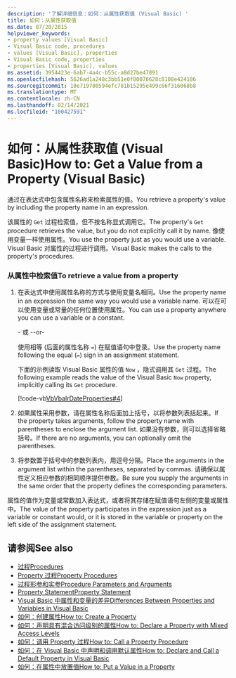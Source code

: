 ```yaml
---
description: '了解详细信息：如何：从属性获取值 (Visual Basic) '
title: 如何：从属性获取值
ms.date: 07/20/2015
helpviewer_keywords:
- property values [Visual Basic]
- Visual Basic code, procedures
- values [Visual Basic], properties
- Visual Basic code, properties
- properties [Visual Basic], values
ms.assetid: 3954423e-6ab7-4a4c-b55c-a8d27be47891
ms.openlocfilehash: 5626ad1a248c3bb51e0f80076628c8108e424186
ms.sourcegitcommit: 10e719780594efc781b15295e499c66f316068b8
ms.translationtype: MT
ms.contentlocale: zh-CN
ms.lasthandoff: 02/14/2021
ms.locfileid: "100427591"
---
```

# <a name="how-to-get-a-value-from-a-property-visual-basic"></a><span data-ttu-id="d2e23-103">如何：从属性获取值 (Visual Basic)</span><span class="sxs-lookup"><span data-stu-id="d2e23-103">How to: Get a Value from a Property (Visual Basic)</span></span>

<span data-ttu-id="d2e23-104">通过在表达式中包含属性名称来检索属性的值。</span><span class="sxs-lookup"><span data-stu-id="d2e23-104">You retrieve a property's value by including the property name in an expression.</span></span>  
  
 <span data-ttu-id="d2e23-105">该属性的 `Get` 过程检索值，但不按名称显式调用它。</span><span class="sxs-lookup"><span data-stu-id="d2e23-105">The property's `Get` procedure retrieves the value, but you do not explicitly call it by name.</span></span> <span data-ttu-id="d2e23-106">像使用变量一样使用属性。</span><span class="sxs-lookup"><span data-stu-id="d2e23-106">You use the property just as you would use a variable.</span></span> <span data-ttu-id="d2e23-107">Visual Basic 对属性的过程进行调用。</span><span class="sxs-lookup"><span data-stu-id="d2e23-107">Visual Basic makes the calls to the property's procedures.</span></span>  
  
### <a name="to-retrieve-a-value-from-a-property"></a><span data-ttu-id="d2e23-108">从属性中检索值</span><span class="sxs-lookup"><span data-stu-id="d2e23-108">To retrieve a value from a property</span></span>  
  
1. <span data-ttu-id="d2e23-109">在表达式中使用属性名称的方式与使用变量名相同。</span><span class="sxs-lookup"><span data-stu-id="d2e23-109">Use the property name in an expression the same way you would use a variable name.</span></span> <span data-ttu-id="d2e23-110">可以在可以使用变量或常量的任何位置使用属性。</span><span class="sxs-lookup"><span data-stu-id="d2e23-110">You can use a property anywhere you can use a variable or a constant.</span></span>  
  
     <span data-ttu-id="d2e23-111">- 或 -</span><span class="sxs-lookup"><span data-stu-id="d2e23-111">-or-</span></span>  
  
     <span data-ttu-id="d2e23-112">使用相等 (后面的属性名称 `=`) 在赋值语句中登录。</span><span class="sxs-lookup"><span data-stu-id="d2e23-112">Use the property name following the equal (`=`) sign in an assignment statement.</span></span>  
  
     <span data-ttu-id="d2e23-113">下面的示例读取 Visual Basic 属性的值 `Now` ，隐式调用其 `Get` 过程。</span><span class="sxs-lookup"><span data-stu-id="d2e23-113">The following example reads the value of the Visual Basic `Now` property, implicitly calling its `Get` procedure.</span></span>  
  
     [!code-vb[VbVbalrDateProperties#4](~/samples/snippets/visualbasic/VS_Snippets_VBCSharp/VbVbalrDateProperties/VB/Module1.vb#4)]  
  
2. <span data-ttu-id="d2e23-114">如果属性采用参数，请在属性名称后面加上括号，以将参数列表括起来。</span><span class="sxs-lookup"><span data-stu-id="d2e23-114">If the property takes arguments, follow the property name with parentheses to enclose the argument list.</span></span> <span data-ttu-id="d2e23-115">如果没有参数，则可以选择省略括号。</span><span class="sxs-lookup"><span data-stu-id="d2e23-115">If there are no arguments, you can optionally omit the parentheses.</span></span>  
  
3. <span data-ttu-id="d2e23-116">将参数置于括号中的参数列表内，用逗号分隔。</span><span class="sxs-lookup"><span data-stu-id="d2e23-116">Place the arguments in the argument list within the parentheses, separated by commas.</span></span> <span data-ttu-id="d2e23-117">请确保以属性定义相应参数的相同顺序提供参数。</span><span class="sxs-lookup"><span data-stu-id="d2e23-117">Be sure you supply the arguments in the same order that the property defines the corresponding parameters.</span></span>  
  
 <span data-ttu-id="d2e23-118">属性的值作为变量或常数加入表达式，或者将其存储在赋值语句左侧的变量或属性中。</span><span class="sxs-lookup"><span data-stu-id="d2e23-118">The value of the property participates in the expression just as a variable or constant would, or it is stored in the variable or property on the left side of the assignment statement.</span></span>  
  
## <a name="see-also"></a><span data-ttu-id="d2e23-119">请参阅</span><span class="sxs-lookup"><span data-stu-id="d2e23-119">See also</span></span>

- [<span data-ttu-id="d2e23-120">过程</span><span class="sxs-lookup"><span data-stu-id="d2e23-120">Procedures</span></span>](./index.md)
- [<span data-ttu-id="d2e23-121">Property 过程</span><span class="sxs-lookup"><span data-stu-id="d2e23-121">Property Procedures</span></span>](./property-procedures.md)
- [<span data-ttu-id="d2e23-122">过程形参和实参</span><span class="sxs-lookup"><span data-stu-id="d2e23-122">Procedure Parameters and Arguments</span></span>](./procedure-parameters-and-arguments.md)
- [<span data-ttu-id="d2e23-123">Property Statement</span><span class="sxs-lookup"><span data-stu-id="d2e23-123">Property Statement</span></span>](../../../language-reference/statements/property-statement.md)
- [<span data-ttu-id="d2e23-124">Visual Basic 中属性和变量的差异</span><span class="sxs-lookup"><span data-stu-id="d2e23-124">Differences Between Properties and Variables in Visual Basic</span></span>](./differences-between-properties-and-variables.md)
- [<span data-ttu-id="d2e23-125">如何：创建属性</span><span class="sxs-lookup"><span data-stu-id="d2e23-125">How to: Create a Property</span></span>](./how-to-create-a-property.md)
- [<span data-ttu-id="d2e23-126">如何：声明具有混合访问级别的属性</span><span class="sxs-lookup"><span data-stu-id="d2e23-126">How to: Declare a Property with Mixed Access Levels</span></span>](./how-to-declare-a-property-with-mixed-access-levels.md)
- [<span data-ttu-id="d2e23-127">如何：调用 Property 过程</span><span class="sxs-lookup"><span data-stu-id="d2e23-127">How to: Call a Property Procedure</span></span>](./how-to-call-a-property-procedure.md)
- [<span data-ttu-id="d2e23-128">如何：在 Visual Basic 中声明和调用默认属性</span><span class="sxs-lookup"><span data-stu-id="d2e23-128">How to: Declare and Call a Default Property in Visual Basic</span></span>](./how-to-declare-and-call-a-default-property.md)
- [<span data-ttu-id="d2e23-129">如何：在属性中放置值</span><span class="sxs-lookup"><span data-stu-id="d2e23-129">How to: Put a Value in a Property</span></span>](./how-to-put-a-value-in-a-property.md)
